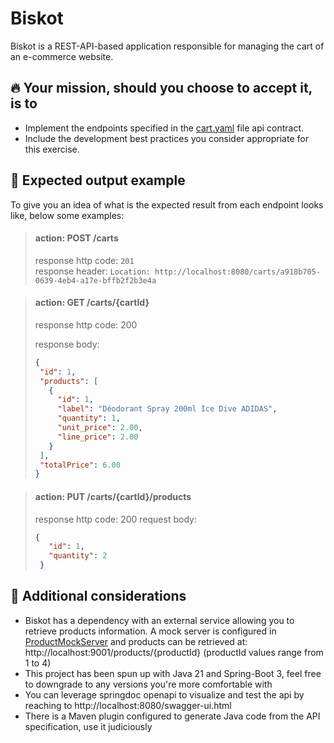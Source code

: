 # Biskot
Biskot is a REST-API-based application responsible for managing the cart of an e-commerce website.

## 🔥 Your mission, should you choose to accept it, is to

* Implement the endpoints specified in the [cart.yaml](contract/cart.yaml) file api contract.
* Include the development best practices you consider appropriate for this exercise.

## 📝 Expected output example

To give you an idea of what is the expected result from each endpoint looks like, below some examples:

> #### action: POST /carts
> response http code: `201` <br>
> response header: `Location: http://localhost:8080/carts/a918b705-0639-4eb4-a17e-bffb2f2b3e4a`

> #### action: GET /carts/{cartId}
> response http code: 200
>
> response body:
>```json
>{
>  "id": 1,
>  "products": [
>    {
>      "id": 1,
>      "label": "Déodorant Spray 200ml Ice Dive ADIDAS",
>      "quantity": 1,
>      "unit_price": 2.00,
>      "line_price": 2.00
>    }
>  ],
>  "totalPrice": 6.00
>}
>```    

> #### action: PUT /carts/{cartId}/products
> response http code: 200
> request body:
> ```json
> {
>    "id": 1,
>    "quantity": 2
>  }
>```

## 📌 Additional considerations
- Biskot has a dependency with an external service allowing you to retrieve products information. A mock server is
  configured in [ProductMockServer](src/main/java/com/biskot/cart/mock/ProductMockServer.java) and products can be
  retrieved at: http://localhost:9001/products/{productId} (productId values range from 1 to 4)
- This project has been spun up with Java 21 and Spring-Boot 3, feel free to downgrade to any versions you're
  more comfortable with
- You can leverage springdoc openapi to visualize and test the api by reaching to http://localhost:8080/swagger-ui.html
- There is a Maven plugin configured to generate Java code from the API specification, use it judiciously
